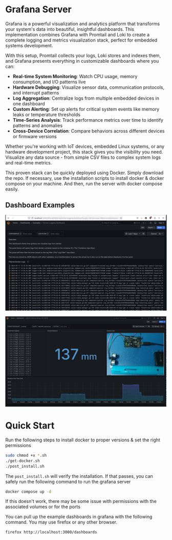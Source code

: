 # Grafana Server

Grafana is a powerful visualization and analytics platform that transforms your system's data into beautiful, insightful dashboards. This implementation combines Grafana with Promtail and Loki to create a complete logging and metrics visualization stack, perfect for embedded systems development.

With this setup, Promtail collects your logs, Loki stores and indexes them, and Grafana presents everything in customizable dashboards where you can:

- **Real-time System Monitoring**: Watch CPU usage, memory consumption, and I/O patterns live
- **Hardware Debugging**: Visualize sensor data, communication protocols, and interrupt patterns
- **Log Aggregation**: Centralize logs from multiple embedded devices in one dashboard
- **Custom Alerting**: Set up alerts for critical system events like memory leaks or temperature thresholds
- **Time-Series Analysis**: Track performance metrics over time to identify patterns and anomalies
- **Cross-Device Correlation**: Compare behaviors across different devices or firmware versions

Whether you're working with IoT devices, embedded Linux systems, or any hardware development project, this stack gives you the visibility you need. Visualize any data source - from simple CSV files to complex system logs and real-time metrics.

This proven stack can be quickly deployed using Docker. Simply download the repo. If necessary, use the installation scripts to install docker & docker compose on your machine. And then, run the server with docker compose easily.

## Dashboard Examples

![Basic Dashboard Screenshot](Images/basic_dashboard.png "Basic Dashboard")

![Graph Dashboard Screenshot](Images/graph_dashboard.png "Graph Dashboard")

# Quick Start

Run the following steps to install docker to proper versions & set the right permissions

```bash
sudo chmod +x *.sh
./get-docker.sh
./post_install.sh
```
The `post_install.sh` will verify the installation. If that passes, you can safely run the following command to run the grafana server

```bash
docker compose up -d
```

If this doesn't work, there may be some issue with permissions with the associated volumes or for the ports

You can pull up the example dashboards in grafana with the following command. You may use firefox or any other browser.

```bash
firefox http://localhost:3000/dashboards
```